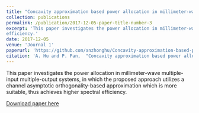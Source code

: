 ```yaml
---
title: "Concavity approximation based power allocation in millimeter-wave MIMO systems"
collection: publications
permalink: /publication/2017-12-05-paper-title-number-3
excerpt: 'This paper investigates the power allocation in millimeter-wave multiple-input multiple-output systems, in which the proposed approach utilizes a channel asymptotic orthogonality-based approximation which is more suitable, thus achieves higher spectral
efficiency.'
date: 2017-12-05
venue: 'Journal 1'
paperurl: 'https://github.com/anzhonghu/Concavity-approximation-based-power-allocation-in-millimeter-wave-MIMO-systems'
citation: 'A. Hu and P. Pan,  "Concavity approximation based power allocation in millimeter-wave MIMO systems," <i>IEEE Access</i>, vol. 5, pp. 25731-25740, Dec. 2017.'
---
```

This paper investigates the power allocation in millimeter-wave multiple-input multiple-output systems, in which the proposed approach utilizes a channel asymptotic orthogonality-based approximation which is more suitable, thus achieves higher spectral
efficiency.

[Download paper here](https://github.com/anzhonghu/Concavity-approximation-based-power-allocation-in-millimeter-wave-MIMO-systems)
